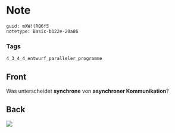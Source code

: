 # Note
```
guid: mXW!(RQ6f5
notetype: Basic-b122e-20a86
```

### Tags
```
4_3_4_4_entwurf_paralleler_programme
```

## Front
Was unterscheidet <b>synchrone</b> von <b>asynchroner
Kommunikation</b>?

## Back
<img src="paste-f99a09d565e7290ebb0a9ad6c4e754cc54b3ee4c.jpg">
